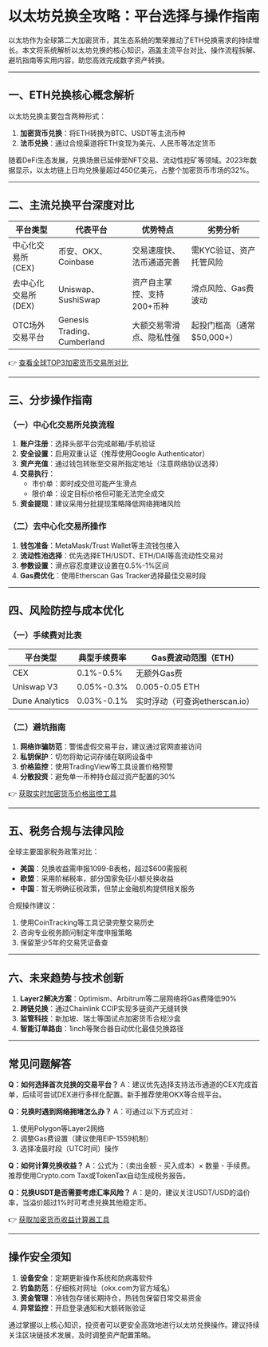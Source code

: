 # 以太坊兑换全攻略：平台选择与操作指南

以太坊作为全球第二大加密货币，其生态系统的繁荣推动了ETH兑换需求的持续增长。本文将系统解析以太坊兑换的核心知识，涵盖主流平台对比、操作流程拆解、避坑指南等实用内容，助您高效完成数字资产转换。

---

## 一、ETH兑换核心概念解析

以太坊兑换主要包含两种形式：
1. **加密货币兑换**：将ETH转换为BTC、USDT等主流币种
2. **法币兑换**：通过合规渠道将ETH变现为美元、人民币等法定货币

随着DeFi生态发展，兑换场景已延伸至NFT交易、流动性挖矿等领域。2023年数据显示，以太坊链上日均兑换量超过450亿美元，占整个加密货币市场的32%。

---

## 二、主流兑换平台深度对比

| 平台类型        | 代表平台                     | 优势特点                          | 劣势分析                  |
|-----------------|------------------------------|-----------------------------------|---------------------------|
| 中心化交易所(CEX) | 币安、OKX、Coinbase         | 交易速度快、法币通道完善          | 需KYC验证、资产托管风险    |
| 去中心化交易所(DEX) | Uniswap、SushiSwap          | 资产自主掌控、支持200+币种        | 滑点风险、Gas费波动        |
| OTC场外交易平台   | Genesis Trading、Cumberland  | 大额交易零滑点、隐私性强          | 起投门槛高（通常$50,000+） |

👉 [查看全球TOP3加密货币交易所对比](https://bit.ly/okx_welcome)

---

## 三、分步操作指南

### （一）中心化交易所兑换流程
1. **账户注册**：选择头部平台完成邮箱/手机验证
2. **安全设置**：启用双重认证（推荐使用Google Authenticator）
3. **资产充值**：通过钱包转账至交易所指定地址（注意网络协议选择）
4. **交易执行**：
   - 市价单：即时成交但可能产生滑点
   - 限价单：设定目标价格但可能无法完全成交
5. **资金提现**：建议采用分批提现策略降低网络拥堵风险

### （二）去中心化交易所操作
1. **钱包准备**：MetaMask/Trust Wallet等主流钱包接入
2. **流动性池选择**：优先选择ETH/USDT、ETH/DAI等高流动性交易对
3. **参数设置**：滑点容忍度建议设置在0.5%-1%区间
4. **Gas费优化**：使用Etherscan Gas Tracker选择最佳交易时段

---

## 四、风险防控与成本优化

### （一）手续费对比表
| 平台类型 | 典型手续费率 | Gas费波动范围（ETH） |
|----------|--------------|----------------------|
| CEX      | 0.1%-0.5%    | 无额外Gas费          |
| Uniswap V3 | 0.05%-0.3%  | 0.005-0.05 ETH       |
| Dune Analytics | 0.03%-0.1% | 实时浮动（可查询etherscan.io） |

### （二）避坑指南
1. **网络诈骗防范**：警惕虚假交易平台，建议通过官网直接访问
2. **私钥保护**：切勿将助记词存储在联网设备中
3. **价格监控**：使用TradingView等工具设置价格预警
4. **分散投资**：避免单一币种持仓超过资产配置的30%

👉 [获取实时加密货币价格监控工具](https://bit.ly/okx_welcome)

---

## 五、税务合规与法律风险

全球主要国家税务政策对比：
- **美国**：兑换收益需申报1099-B表格，超过$600需报税
- **欧盟**：采用阶梯税率，部分国家免征小额兑换收益
- **中国**：暂无明确征税政策，但禁止金融机构提供相关服务

合规操作建议：
1. 使用CoinTracking等工具记录完整交易历史
2. 咨询专业税务顾问制定年度申报策略
3. 保留至少5年的交易凭证备查

---

## 六、未来趋势与技术创新

1. **Layer2解决方案**：Optimism、Arbitrum等二层网络将Gas费降低90%
2. **跨链兑换**：通过Chainlink CCIP实现多链资产无缝转换
3. **监管科技**：新加坡、瑞士等国试点加密货币合规沙盒
4. **智能订单路由**：1inch等聚合器自动优化最佳兑换路径

---

## 常见问题解答

**Q：如何选择首次兑换的交易平台？**
A：建议优先选择支持法币通道的CEX完成首单，后续可尝试DEX进行多样化配置。新手推荐使用OKX等合规平台。

**Q：兑换时遇到网络拥堵怎么办？**
A：可通过以下方式应对：
1. 使用Polygon等Layer2网络
2. 调整Gas费设置（建议使用EIP-1559机制）
3. 选择凌晨时段（UTC时间）操作

**Q：如何计算兑换收益？**
A：公式为：（卖出金额 - 买入成本）× 数量 - 手续费。推荐使用Crypto.com Tax或TokenTax自动生成税务报告。

**Q：兑换USDT是否需要考虑汇率风险？**
A：是的，建议关注USDT/USD的溢价率，当溢价超过1%时可考虑兑换其他稳定币。

👉 [获取加密货币收益计算器工具](https://bit.ly/okx_welcome)

---

## 操作安全须知

1. **设备安全**：定期更新操作系统和防病毒软件
2. **钓鱼防范**：仔细核对网址（okx.com为官方域名）
3. **资金管理**：冷钱包存储长期持仓，热钱包保留日常交易资金
4. **异常监控**：开启登录通知和大额转账验证

通过掌握以上核心知识，投资者可以更安全高效地进行以太坊兑换操作。建议持续关注区块链技术发展，及时调整资产配置策略。